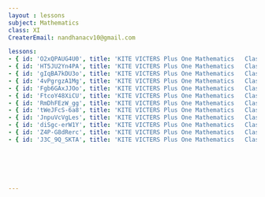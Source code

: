 ```yaml
--- 
layout : lessons 
subject: Mathematics
class: XI
CreaterEmail: nandhanacv10@gmail.com

lessons: 
- { id: 'O2xQPAUG4U0', title: 'KITE VICTERS Plus One Mathematics   Class 01(First Bell-ഫസ്റ്റ് ബെല്‍)' }
- { id: 'HT5JU2Yn4PA', title: 'KITE VICTERS Plus One Mathematics   Class 02 (First Bell-ഫസ്റ്റ് ബെല്‍)' }
- { id: 'gIqBA7kDU3o', title: 'KITE VICTERS Plus One Mathematics   Class 03 (First Bell-ഫസ്റ്റ് ബെല്‍)' }
- { id: '4vPgrgzA1Mg', title: 'KITE VICTERS Plus One Mathematics   Class 04 (First Bell-ഫസ്റ്റ് ബെല്‍)' }
- { id: 'Fgb6GAxJJOo', title: 'KITE VICTERS Plus One Mathematics   Class 05 (First Bell-ഫസ്റ്റ് ബെല്‍)' }
- { id: 'FtcoY48XiCU', title: 'KITE VICTERS Plus One Mathematics   Class 06 (First Bell-ഫസ്റ്റ് ബെല്‍)' }
- { id: 'RmDhFEzW_gg', title: 'KITE VICTERS Plus One Mathematics   Class 07 (First Bell-ഫസ്റ്റ് ബെല്‍)' }
- { id: 'tWeJFcS-6a8', title: 'KITE VICTERS Plus One Mathematics   Class 08 (First Bell-ഫസ്റ്റ് ബെല്‍)' }
- { id: 'JnpuVcVgLes', title: 'KITE VICTERS Plus One Mathematics   Class 09 (First Bell-ഫസ്റ്റ് ബെല്‍)' }
- { id: 'diSgc-erW1Y', title: 'KITE VICTERS Plus One Mathematics   Class 10 (First Bell-ഫസ്റ്റ് ബെല്‍)' }
- { id: 'Z4P-G8dRerc', title: 'KITE VICTERS Plus One Mathematics   Class 11 (First Bell-ഫസ്റ്റ് ബെല്‍)' }
- { id: 'J3C_9Q_SKTA', title: 'KITE VICTERS Plus One Mathematics   Class 12 (First Bell-ഫസ്റ്റ് ബെല്‍)' }






---
```

